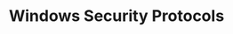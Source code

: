 ---
title: Windows Security Protocols
layout: questions
parent: Questions
grand_parent: CompTIA A+ 220-1102 (Core 2)
permalink: /education/comptia/a-plus/core-two/questions/workstation-security-issues/
has_children: false
questions:
    - question: "Why might a PC infected with malware display no obvious symptoms?"
      answer: ""
    - question: "Why might you need to use a virus encyclopedia?"
      answer: ""
    - question: "Early in the day, a user called the help desk saying that his computer is running slowly and freezing up. Shortly after this user called, other help desk technicians who overheard your call also received calls from users who report similar symptoms. Is this likely to be a malware infection?"
      answer: ""
    - question: "You receive a support call from a user who is 'stuck' on a web page. She is trying to use the Back button to return to her search results, but the page just displays again with a pop-up message. Is her computer infected with malware?"
      answer: ""
    - question: "Another user calls to say he is trying to sign-on to his online banking service, but the browser reports that the certificate is invalid. Should the bank update its certificate, or do you suspect another cause?"
      answer: ""
    - question: "Why is DNS configuration a step in the malware remediation process?"
      answer: ""
---